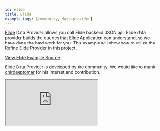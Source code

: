```yaml
---
id: elide
title: Elide
example-tags: [community, data-provider]
---
```


[Elide](https://elide.io/) Data Provider allows you call Elide backend JSON api. Elide data provider builds the queries that Elide Application can understand, so we have done the hard work for you. This example will show how to utilize the Refine Elide Provider in this project.

[View Elide Example Source](https://github.com/chirdeeptomar/refine-elide-rest)

Elide Data Provider is developed by the community. We would like to thank [chirdeeptomar](https://github.com/chirdeeptomar/refine-elide-rest) for his interest and contribution.

<iframe loading="lazy" src="https://codesandbox.io/embed/github/chirdeeptomar/refine-elide-rest?view=preview&theme=dark&codemirror=1"
     style={{width: "100%", height:"80vh", border: "0px", borderRadius: "8px", overflow:"hidden"}}
     title="refine-elide-rest"
     allow="accelerometer; ambient-light-sensor; camera; encrypted-media; geolocation; gyroscope; hid; microphone; midi; payment; usb; vr; xr-spatial-tracking"
     sandbox="allow-forms allow-modals allow-popups allow-presentation allow-same-origin allow-scripts"
></iframe>
